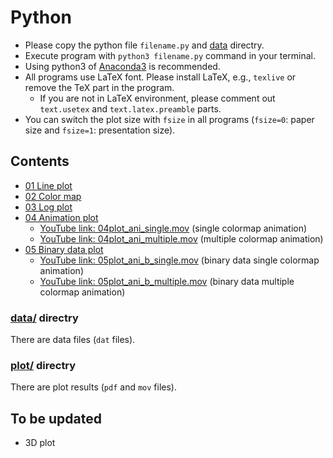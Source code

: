 # Python

- Please copy the python file `filename.py` and [data][data-l] directry. 
- Execute program with `python3 filename.py` command in your terminal. 
- Using python3 of [Anaconda3](https://www.anaconda.com/) is recommended. 
- All programs use LaTeX font. Please install LaTeX, e.g., `texlive` or remove the TeX part in the program. 
    - If you are not in LaTeX environment, please comment out `text.usetex` and `text.latex.preamble` parts. 
- You can switch the plot size with `fsize` in all programs (`fsize=0`: paper size and `fsize=1`: presentation size). 


## Contents
- [01 Line plot](https://github.com/wataiwashi/TIL/blob/master/python/01plot_simple.py)
- [02 Color map](https://github.com/wataiwashi/TIL/blob/master/python/02plot_cmap.py)
- [03 Log plot](https://github.com/wataiwashi/TIL/blob/master/python/03plot_log.py)
- [04 Animation plot](https://github.com/wataiwashi/TIL/blob/master/python/04plot_animation.py)
    - <a href="https://youtu.be/mn7RYg5YDnU" target="_blank" rel="noopener noreferrer">YouTube link: 04plot_ani_single.mov</a> (single colormap animation)
    - <a href="https://youtu.be/GvQQ3AjV2rQ" target="_blank" rel="noopener noreferrer">YouTube link: 04plot_ani_multiple.mov</a> (multiple colormap animation)
- [05 Binary data plot](https://github.com/wataiwashi/TIL/blob/master/python/05plot_binary.py)
    - [YouTube link: 05plot_ani_b_single.mov](https://youtu.be/O-jdxt21Vz0) (binary data single colormap animation)
    - [YouTube link: 05plot_ani_b_multiple.mov](https://youtu.be/U9Pjo1bwNdU) (binary data multiple colormap animation)

### [data/][data-l] directry
There are data files (`dat` files). 

### [plot/](https://github.com/wataiwashi/TIL/tree/master/python/plot) directry
There are plot results (`pdf` and `mov` files). 


## To be updated
- 3D plot

[data-l]: https://github.com/wataiwashi/TIL/tree/master/python/data
